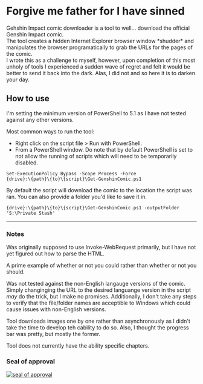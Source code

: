 # Forgive me father for I have sinned  
Gehshin Impact comic downloader is a tool to well... download the official Genshin Impact comic.  
The tool creates a hidden Internet Explorer browser window \*shudder\* and manipulates the browser programatically to grab the URLs for the pages of the comic.  
I wrote this as a challenge to myself, however, upon completion of this most unholy of tools I experienced a sudden wave of regret and felt it would be better to send it back into the dark. Alas, I did not and so here it is to darken your day.  

## How to use  
I'm setting the minimum version of PowerShell to 5.1 as I have not tested against any other versions.  

Most common ways to run the tool:  
 - Right click on the script file > Run with PowerShell.  
 - From a PowerShell window. Do note that by default PowerShell is set to not allow the running of scripts which will need to be temporarily disabled.  
```
Set-ExecutionPolicy Bypass -Scope Process -Force
{drive}:\{path}\{to}\{script}\Get-GenshinComic.ps1
```

By default the script will download the comic to the location the script was ran. You can also provide a folder you'd like to save it in.
```
{drive}:\{path}\{to}\{script}\Get-GenshinComic.ps1 -outputFolder 'S:\Private Stash'
```
---
### Notes  
Was originally supposed to use Invoke-WebRequest primarily, but I have not yet figured out how to parse the HTML.

A prime example of whether or not you could rather than whether or not you should.

Was not tested against the non-English langauge versions of the comic. Simply changinging the URL to the desired languange version in the script *may* do the trick, but I make no promises. Additionally, I don't take any steps to verify that the file/folder names are acceptible to Windows which could cause issues with non-English versions.  

Tool downloads images one by one rather than asynchronously as I didn't take the time to develop teh cability to do so. Also, I thought the progress bar was pretty, but mostly the former.  

Tool does not currently have the ability specific chapters.  

### Seal of approval  
<a href='https://blog.codinghorror.com/the-works-on-my-machine-certification-program/'>![seal of approval](https://i.imgur.com/SkCMOti.png)</a>

